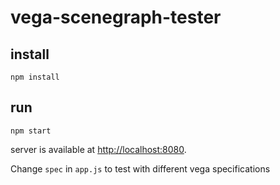# vega-scenegraph-tester

## install

```
npm install
```

## run

```
npm start
```

server is available at [http://localhost:8080](http://localhost:8080).


Change `spec` in `app.js` to test with different vega specifications
